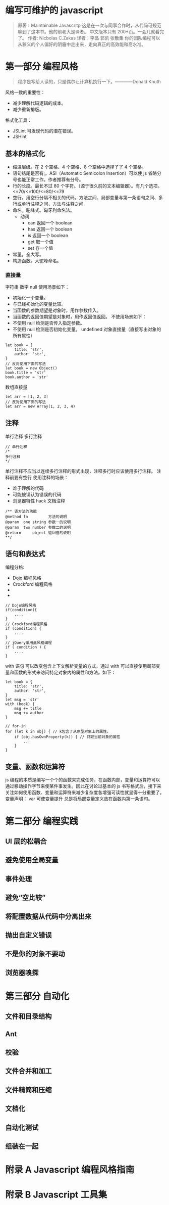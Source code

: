 # 编写可维护的 javascript

> 原著：Maintainable Javascritp
> 这是在一次与同事合作时，从代码可规范聊到了这本书。他的前老大是译者。
> 中文版本只有 200+页。一会儿就看完了。
> 作者: Nicbolas C.Zakas
> 译者：李晶 郭凯 张散集
> 你的团队编程可以从狭义的个人偏好的阴霾中走出来，走向真正的高效能和高水准。

# 第一部分 编程风格

> 程序是写给人读的，只是偶尔让计算机执行一下。————Donald Knuth

风格一致的重要性：

- 减少理解代码逻辑的成本。
- 减少重新排版。

格式化工具：

- JSLint 可发现代码的潜在错误。
- JSHint

## 基本的格式化

- 缩进层级。在 2 个空格、4 个空格、8 个空格中选择了了 4 个空格。
- 语句结尾是否有;。ASI（Automatic Semicolon Insertion）可以使 js 省略分号也能正常工作。作者推荐有分号。
- 行的长度。最长不过 80 个字符。（源于很久前的文本编辑器）。有几个选项。<=70/<=100/<=80/<=79
- 空行。用空行分隔不相关的代码。方法之间、局部变量与第一条语句之间、多行或单行注释之间、方法与注释之间
- 命名。驼峰式。匈牙利命名法。
  - 动词
    - can 返回一个 boolean
    - has 返回一个 boolean
    - is 返回一个 boolean
    - get 取一个值
    - set 存一个值
- 常量。全大写。
- 构造函数。大驼峰命名。

### 直接量

字符串
数字
null 使用场景如下：

- 初始化一个变量。
- 与已经初始化的变量比较。
- 当函数的参数期望是对象时，用作参数传入。
- 当函数的返回值期望是对象时，用作返回值返回。
  不使用场景如下：
- 不使用 null 检测是否传入指定参数。
- 不使用 null 检测是否初始化变量。
  undefined
  对象直接量（直接写出对象的所有属性）

```
let book = {
    title: 'str',
    author: 'str',
}
// 反对使用下面的写法
let book = new Object()
book.title = 'str'
book.author = 'str'
```

数组直接量

```
let arr = [1, 2, 3]
// 反对使用下面的写法
let arr = new Array(1, 2, 3, 4)
```

## 注释

单行注释
多行注释

```
// 单行注释
/*
多行注释
*/
```

单行注释不应当以连续多行注释的形式出现，注释多行时应该使用多行注释。
注释前要有空行
使用注释的场景：

- 难于理解的代码
- 可能被误认为错误的代码
- 浏览器特性 hack
  文档注释

```
/** 该方法的功能
@method fn         方法的说明
@param  one string 参数一的说明
@param  two number 参数二的说明
@return     object 返回值的说明
**/
```

## 语句和表达式

编程分格:

- Dojo 编程风格
- Crockford 编程风格
-
-

```
// Dojo编程风格
if(condition){
    ....
}
// Crockford编程风格
if (condition) {
    ....
}
// jQuery采用此风格编程
if ( condition ) {
    ....
}
```

with 语句
可以改变包含上下文解析变量的方式。通过 with 可以直接使用局部变量和函数的形式来访问特定对象内的属性和方法。如下：

```
let book = {
    title: 'str',
    author: 'str',
}
let msg = 'str'
with (book) {
    msg += title
    msg += author
}
```

```
// for-in
for (let k in obj) { // k包含了从原型对象上的属性。
    if (obj.hasOwnProperty(k)) { // 只取当前对象的属性
        ...
    }
}
```

## 变量、函数和运算符

js 编程的本质是编写一个个的函数来完成任务，在函数内部，变量和运算符可以通过移动操作字节来使某件事发生。因此在讨论过基本的 js 书写格式后，接下来关注如何使用函数、变量和运算符来减少复杂度各增强可读性就显得十分重要了。
变量声明：
var 可使变量提升
总是将局部变量定义放在函数内第一条语句。

# 第二部分 编程实践

## UI 层的松耦合

## 避免使用全局变量

## 事件处理

## 避免“空比较”

## 将配置数据从代码中分离出来

## 抛出自定义错误

## 不是你的对象不要动

## 浏览器嗅探

# 第三部分 自动化

## 文件和目录结构

## Ant

## 校验

## 文件合并和加工

## 文件精简和压缩

## 文档化

## 自动化测试

## 组装在一起

# 附录 A Javascript 编程风格指南

# 附录 B Javascript 工具集
